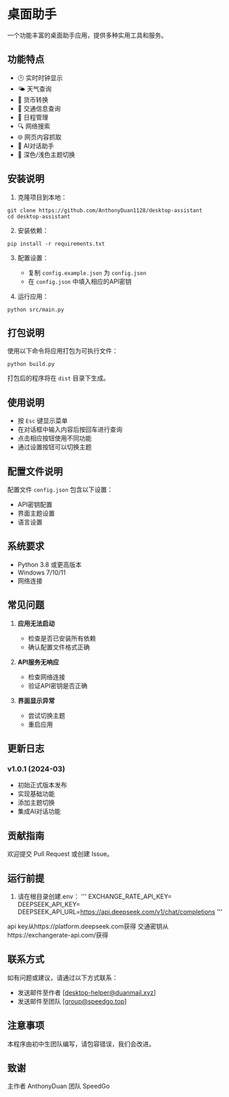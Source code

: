# 桌面助手

一个功能丰富的桌面助手应用，提供多种实用工具和服务。

## 功能特点

- 🕒 实时时钟显示
- 🌤️ 天气查询
- 💱 货币转换
- 🚗 交通信息查询
- 📅 日程管理
- 🔍 网络搜索
- 🌐 网页内容抓取
- 💬 AI对话助手
- 🎨 深色/浅色主题切换

## 安装说明

1. 克隆项目到本地：
```
git clone https://github.com/AnthonyDuan1128/desktop-assistant
cd desktop-assistant
```

2. 安装依赖：
```
pip install -r requirements.txt
```

3. 配置设置：
   - 复制 `config.example.json` 为 `config.json`
   - 在 `config.json` 中填入相应的API密钥

4. 运行应用：
```
python src/main.py
```

## 打包说明

使用以下命令将应用打包为可执行文件：
```
python build.py
```
打包后的程序将在 `dist` 目录下生成。

## 使用说明

- 按 `Esc` 键显示菜单
- 在对话框中输入内容后按回车进行查询
- 点击相应按钮使用不同功能
- 通过设置按钮可以切换主题

## 配置文件说明

配置文件 `config.json` 包含以下设置：
- API密钥配置
- 界面主题设置
- 语言设置

## 系统要求

- Python 3.8 或更高版本
- Windows 7/10/11
- 网络连接

## 常见问题

1. **应用无法启动**
   - 检查是否已安装所有依赖
   - 确认配置文件格式正确

2. **API服务无响应**
   - 检查网络连接
   - 验证API密钥是否正确

3. **界面显示异常**
   - 尝试切换主题
   - 重启应用

## 更新日志

### v1.0.1 (2024-03)
- 初始正式版本发布
- 实现基础功能
- 添加主题切换
- 集成AI对话功能

## 贡献指南

欢迎提交 Pull Request 或创建 Issue。

## 运行前提

1. 请在根目录创建.env：
'''
EXCHANGE_RATE_API_KEY=
DEEPSEEK_API_KEY=
DEEPSEEK_API_URL=https://api.deepseek.com/v1/chat/completions
'''

api key从https://platform.deepseek.com获得
交通密钥从https://exchangerate-api.com/获得

## 联系方式

如有问题或建议，请通过以下方式联系：
- 发送邮件至作者 [desktop-helper@duanmail.xyz]
- 发送邮件至团队 [group@speedgo.top]

## 注意事项

本程序由初中生团队编写，请包容错误，我们会改进。

## 致谢

主作者 AnthonyDuan
团队 SpeedGo
